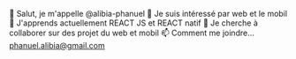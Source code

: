 👋 Salut, je m'appelle @alibia-phanuel
👀 Je suis intéressé par web et le mobil
🌱 J'apprends actuellement REACT JS et REACT natif
💞️ Je cherche à collaborer sur des projet du web et mobil
📫 Comment me joindre... phanuel.alibia@gmail.com
